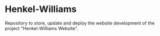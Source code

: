 # Henkel-Williams
Repository to store, update and deploy the website development of the project "Henkel-Williams Website".
